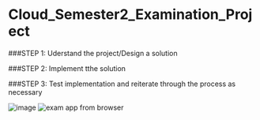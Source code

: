# Cloud_Semester2_Examination_Project

###STEP 1: Uderstand the project/Design a solution  

###STEP 2: Implement tthe solution  

###STEP 3: Test implementation and reiterate through the process as necessary  




![image](https://github.com/Aaretha/Cloud_Semester2_Examination_Project/assets/149208787/db4ff226-5c42-42c9-8315-1c5589722d98)
![exam app from browser ](https://github.com/Aaretha/Cloud_Semester2_Examination_Project/assets/149208787/4d726049-77de-4fbd-9ce7-bfd27516a24f)
